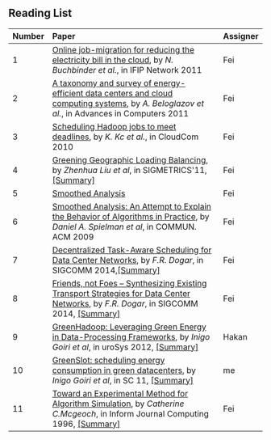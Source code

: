 Reading List
---

| Number | Paper| Assigner|
|:--|:-----|:--------|
|1|[Online job-migration for reducing the electricity bill in the cloud](http://link.springer.com/chapter/10.1007%2F978-3-642-20757-0_14), by *N. Buchbinder et al.*, in  IFIP Network 2011 | Fei|
|2|[A taxonomy and survey of energy-efficient data centers and cloud computing systems](), by *A. Beloglazov et al.*, in Advances in Computers 2011| Fei |
|3| [ Scheduling Hadoop jobs to meet deadlines](http://ieeexplore.ieee.org/xpl/abstractCitations.jsp?arnumber=5708475), by *K. Kc et al.*, in CloudCom 2010 | Fei|
|4|[Greening Geographic Loading Balancing](http://dl.acm.org/citation.cfm?id=1993767), by *Zhenhua Liu et al*, in SIGMETRICS'11, [[Summary]](https://github.com/hxwang/GreenDC-Summary/blob/master/LiuL11_Greening-Geographical-Load-Balancing.md) | Fei|
|5| [Smoothed Analysis](http://www.cs.yale.edu/homes/spielman/SmoothedAnalysis/) |Fei |
|6|[Smoothed Analysis: An Attempt to Explain the Behavior of Algorithms in Practice](http://www.cs.yale.edu/homes/spielman/Research/cacmSmooth.pdf), by *Daniel A. Spielman et al*,  in COMMUN. ACM  2009| Fei|
|7|[Decentralized Task-Aware Scheduling for Data Center Networks](http://research.microsoft.com/apps/pubs/default.aspx?id=215429), by *F.R. Dogar*, in SIGCOMM 2014,[[Summary]](./papers/DogarK14_SIGCOMM_Decentralized-TaskScheduling-for-DCN.md)| Fei |
|8|[Friends, not Foes – Synthesizing Existing Transport Strategies for Data Center  Networks](http://research.microsoft.com/apps/pubs/default.aspx?id=215430), by  *F.R. Dogar*,  in SIGCOMM 2014, [[Summary]](./papers/MunirB14_SIGCOMM_Synthesizing-Existing-Transport-Strateg-DC.md)| Fei|
|9| [GreenHadoop: Leveraging Green Energy in Data-Processing Frameworks](http://dl.acm.org/citation.cfm?id=2168843), by *Inigo Goiri et al*, in uroSys 2012, [[Summary]](./papers/GoiriL12_GreenHadoop.md) | Hakan |
|10| [GreenSlot: scheduling energy consumption in green datacenters](http://ieeexplore.ieee.org/xpls/abs_all.jsp?arnumber=6114408), by *Inigo Goiri et al*, in SC 11, [[Summary]](./papers/GoiriL11_GreenSlot.md)| me|
|11| [Toward an Experimental Method for Algorithm Simulation](), by *Catherine C.Mcgeoch*, in Inform Journal Computing 1996, [[Summary]]()| Fei|
